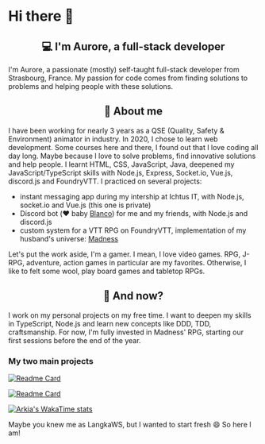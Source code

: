 # Hi there 👋

<h2 align="center">💻 I'm Aurore, a full-stack developer</h2>
I'm Aurore, a passionate (mostly) self-taught full-stack developer from Strasbourg, France.
My passion for code comes from finding solutions to problems and helping people with these solutions.

<h2 align="center">🔎 About me</h2>

I have been working for nearly 3 years as a QSE (Quality, Safety & Environment) animator in industry.
In 2020, I chose to learn web development. Some courses here and there, I found out that I love coding all day long. Maybe because I love to solve problems, find innovative solutions and help people.
I learnt HTML, CSS, JavaScript, Java, deepened my JavaScript/TypeScript skills with Node.js, Express, Socket.io, Vue.js, discord.js and FoundryVTT.
I practiced on several projects:
- instant messaging app during my intership at Ichtus IT, with Node.js, socket.io and Vue.js (this one is private)
- Discord bot (❤️ baby [Blanco](https://github.com/Arkia-456/DiscordBot/tree/cooking)) for me and my friends, with Node.js and discord.js
- custom system for a VTT RPG on FoundryVTT, implementation of my husband's universe: [Madness](https://github.com/Arkia-456/madness/tree/develop)

Let's put the work aside, I'm a gamer. I mean, I love video games. RPG, J-RPG, adventure, action games in particular are my favorites. Otherwise, I like to felt some wool, play board games and tabletop RPGs.

<h2 align="center">📅 And now?</h2>
I work on my personal projects on my free time. I want to deepen my skills in TypeScript, Node.js and learn new concepts like DDD, TDD, craftsmanship.
For now, I'm fully invested in Madness' RPG, starting our first sessions before the end of the year.

<h3>My two main projects</h3>

[![Readme Card](https://github-readme-stats.vercel.app/api/pin/?username=arkia-456&repo=madness&theme=radical)](https://github.com/arkia-456/madness)

[![Readme Card](https://github-readme-stats.vercel.app/api/pin/?username=arkia-456&repo=discordbot&theme=radical)](https://github.com/arkia-456/discordbot)

[![Arkia's WakaTime stats](https://github-readme-stats.vercel.app/api/wakatime?username=arkia&layout=compact&langs_count=5&theme=radical)](https://github.com/arkia-456)

Maybe you knew me as LangkaWS, but I wanted to start fresh 😄 So here I am!

